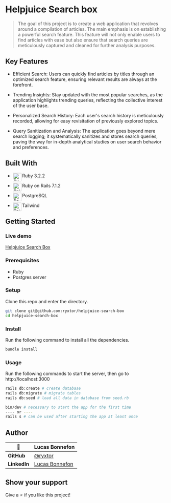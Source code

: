 # Helpjuice Search box

> The goal of this project is to create a web application that revolves around a compilation of articles. The main emphasis is on establishing a powerful search feature. This feature will not only enable users to find articles with ease but also ensure that search queries are meticulously captured and cleaned for further analysis purposes.

## Key Features
 - Efficient Search: Users can quickly find articles by titles through an optimized search feature, ensuring relevant results are always at the forefront.

 - Trending Insights: Stay updated with the most popular searches, as the application highlights trending queries, reflecting the collective interest of the user base.

 - Personalized Search History: Each user's search history is meticulously recorded, allowing for easy revisitation of previously explored topics.

 - Query Sanitization and Analysis: The application goes beyond mere search logging; it systematically sanitizes and stores search queries, paving the way for in-depth analytical studies on user search behavior and preferences.

## Built With


- Ruby 3.2.2 <img align="left" alt="Ruby" width="26px" src="https://github.com/get-icon/geticon/raw/master/icons/ruby.svg" />
  
- Ruby on Rails 7.1.2 <img align="left" alt="Rails" width="26px" src="https://github.com/get-icon/geticon/raw/master/icons/rails.svg" />
  
- PostgreSQL <img align="left" alt="Postgresql" width="26px" src="https://github.com/get-icon/geticon/raw/master/icons/postgresql.svg" />
  
- Tailwind <img align="left" alt="Tailwind" width="26px" src="https://github.com/get-icon/geticon/raw/master/icons/tailwindcss-icon.svg" />


## Getting Started

### Live demo

[Helpjuice Search Box](https://helpjuice-search-box.onrender.com//)


### Prerequisites

- Ruby
- Postgres server

### Setup

Clone this repo and enter the directory.

```sh
git clone git@github.com:ryxtor/helpjuice-search-box
cd helpjuice-search-box
```

### Install

Run the following command to install all the dependencies.

```sh
bundle install
```

### Usage

Run the following commands to start the server, then go to http://localhost:3000

```sh
rails db:create # create database
rails db:migrate # migrate tables
rails db:seed # load all data in database from seed.rb

bin/dev # necessary to start the app for the first time
---- or ----
rails s # can be used after starting the app at least once
```

## Author

|    👤    | **Lucas Bonnefon**                                             |
| ------------ | ----------------------------------------------------        |
| **GitHub**   | [@ryxtor](https://github.com/ryxtor)                |
| **LinkedIn** | [Lucas Bonnefon](https://www.linkedin.com/in/lucasbonnefon/)|

## Show your support

Give a ⭐️ if you like this project!
